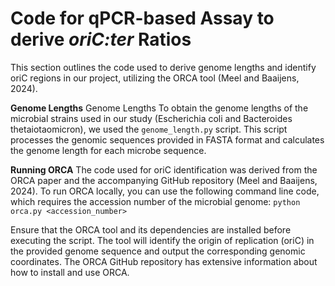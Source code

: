 # Code for qPCR-based Assay to derive _oriC:ter_ Ratios

This section outlines the code used to derive genome lengths and identify oriC regions in our project, utilizing the ORCA tool (Meel and Baaijens, 2024).

**Genome Lengths**
Genome Lengths
To obtain the genome lengths of the microbial strains used in our study (Escherichia coli and Bacteroides thetaiotaomicron), we used the `genome_length.py` script. This script processes the genomic sequences provided in FASTA format and calculates the genome length for each microbe sequence.

**Running ORCA**
The code used for oriC identification was derived from the ORCA paper and the accompanying GitHub repository (Meel and Baaijens, 2024). To run ORCA locally, you can use the following command line code, which requires the accession number of the microbial genome:
`python orca.py <accession_number>` 

Ensure that the ORCA tool and its dependencies are installed before executing the script. The tool will identify the origin of replication (oriC) in the provided genome sequence and output the corresponding genomic coordinates. The ORCA GitHub repository has extensive information about how to install and use ORCA.

